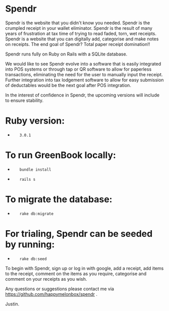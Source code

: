 #       Spendr


Spendr is the website that you didn't know you needed. Spendr is the crumpled receipt in your wallet
eliminator. Spendr is the result of many years of frustration at tax time of trying to read faded, torn,
wet receipts. Spendr is a website that you can digitally add, categorise and make notes on receipts. The
end goal of Spendr? Total paper receipt domination!!

Spendr runs fully on Ruby on Rails with a SQLite database.

We would like to see Spendr evolve into a software that is easily integrated into POS systems or through
tap or QR software to allow for paperless transactions, eliminating the need for the user to manually input
the receipt. Further integration into tax lodgement software to allow for easy submission of deductables would
be the next goal after POS integration.

In the interest of confidence in Spendr, the upcoming versions will include
to ensure stability.

#   Ruby version:
*        3.0.1

#   To run GreenBook locally:
*        bundle install
*        rails s

#    To migrate the database:
*        rake db:migrate

#   For trialing, Spendr can be seeded by running:
*        rake db:seed

To begin with Spendr, sign up or log in with google, add a receipt, add items to the receipt, comment on the items as you require,
categorise and comment on your receipts as you wish.

Any questions or suggestions please contact me via https://github.com/happymelonbox/spendr .

Justin.
